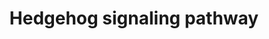 ---
annotations:
- type: Pathway Ontology
  value: Hedgehog signaling pathway
- type: Pathway Ontology
  value: signaling pathway pertinent to development
- type: Pathway Ontology
  value: signaling pathway
authors:
- Khanspers
- AlexanderPico
- Eweitz
description: 'In the absence of the Hh ligand, the receptor PTCH (Patched) acts to
  prevent high expression and activity of SMO (Smoothened). When Hh is bound, the
  repression of SMO is relieved which leads to activation of the GLI transcription
  factors: activators Gli1 and Gli2 and repressor Gli3. Activated GLI then controls
  the transcription of hedgehog target genes.  Pathway adapted from [http://www.genome.jp/kegg-bin/show_pathway?hsa04340
  KEGG]'
last-edited: 2021-05-22
organisms:
- Homo sapiens
redirect_from:
- /index.php/Pathway:WP4249
- /instance/WP4249
schema-jsonld:
- '@context': https://schema.org/
  '@id': https://wikipathways.github.io/pathways/WP4249.html
  '@type': Dataset
  creator:
    '@type': Organization
    name: WikiPathways
  description: 'In the absence of the Hh ligand, the receptor PTCH (Patched) acts
    to prevent high expression and activity of SMO (Smoothened). When Hh is bound,
    the repression of SMO is relieved which leads to activation of the GLI transcription
    factors: activators Gli1 and Gli2 and repressor Gli3. Activated GLI then controls
    the transcription of hedgehog target genes.  Pathway adapted from [http://www.genome.jp/kegg-bin/show_pathway?hsa04340
    KEGG]'
  keywords:
  - BOC
  - CSNK1A1L
  - CDON
  - CSNK1A1
  - SMURF2
  - PRKACG
  - SPOP
  - CSNK1G1
  - CSNK1G3
  - GRK3
  - ARRB1
  - EVC2
  - ARRB2
  - GPR161
  - SMURF1
  - CCND2
  - SPOPL
  - GAS1
  - FBXL17
  - CSNK1D
  - PTCH2
  - EVC
  - PTCH1
  - GLI2
  - SMO
  - GLI3
  - DHH
  - CSNK1G2
  - BCL2
  - PRKACB
  - IHH
  - GRK2
  - GLI1
  - CCND1
  - CUL3
  - SHH
  - SUFU
  - PRKACA
  - LRP2
  - HHIP
  - KIF3A
  - KIF7
  - CSNK1E
  license: CC0
  name: Hedgehog signaling pathway
seo: CreativeWork
title: Hedgehog signaling pathway
wpid: WP4249
---